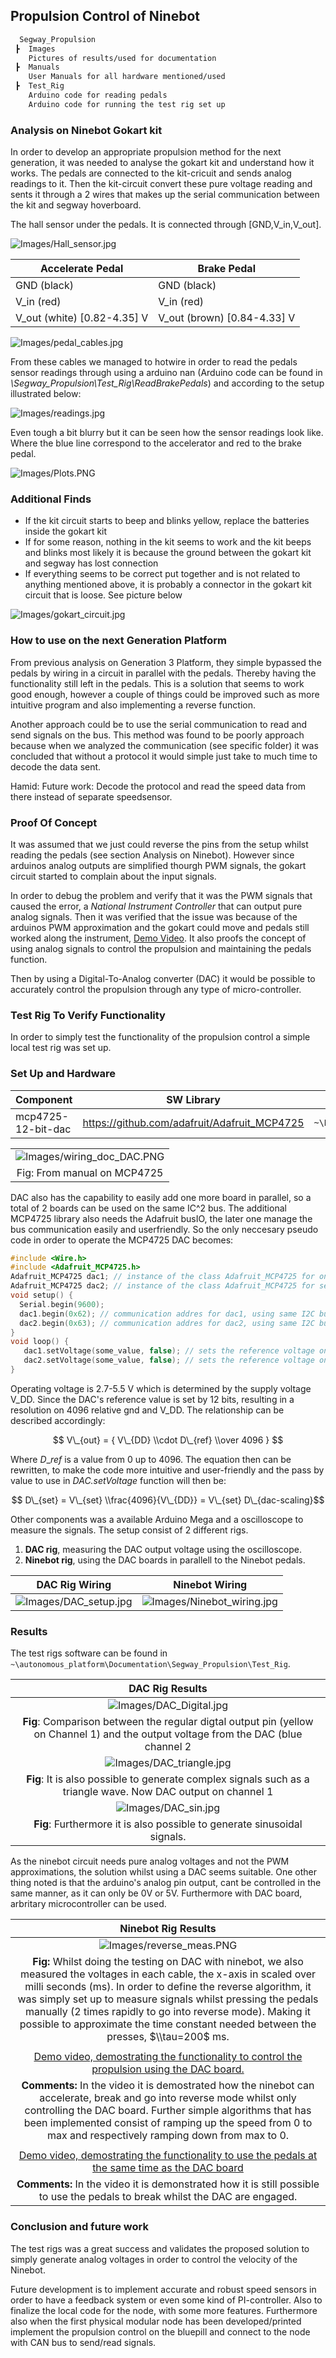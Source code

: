 ## Propulsion Control of Ninebot

```bash
  Segway_Propulsion
 ┣  Images
    Pictures of results/used for documentation
 ┣  Manuals
    User Manuals for all hardware mentioned/used
 ┣  Test_Rig
    Arduino code for reading pedals
    Arduino code for running the test rig set up    
```

### Analysis on Ninebot Gokart kit

In order to develop an appropriate propulsion method for the next generation, it was needed to analyse the gokart kit and understand how it works. The pedals are connected to the kit-cricuit and sends analog readings to it. Then the kit-circuit convert these pure voltage reading and sents it through a 2 wires that makes up the serial communication between the kit and segway hoverboard.

The hall sensor under the pedals. It is connected through \[GND,V_in,V_out\].

![Images/Hall_sensor.jpg](Images/Hall_sensor.jpg)

| Accelerate Pedal              | Brake Pedal                        |
| ----------------------------- | ---------------------------------- |
| GND (black)                   | GND (black)                        |
| V_in (red)                    | V_in (red)                         |
| V_out (white) \[0.82-4.35\] V | V_out (brown)      \[0.84-4.33\] V |

![Images/pedal_cables.jpg](Images/pedal_cables.jpg)

From these cables we managed to hotwire in order to read the pedals sensor readings through using a arduino nan  (Arduino code can be found in *\\Segway_Propulsion\\Test_Rig\\ReadBrakePedals*) and according to the setup illustrated below:

![Images/readings.jpg](Images/readings.jpg)

Even tough a bit blurry but it can be seen how the sensor readings look like. Where the blue line correspond to the accelerator and red to the brake pedal.

![Images/Plots.PNG](Images/Plots.PNG)

### Additional Finds

- If the kit circuit starts to beep and blinks yellow, replace the batteries inside the gokart kit
- If for some reason, nothing in the kit seems to work and the kit beeps and blinks most likely it is because the ground between the gokart kit and segway has lost connection
- If everything seems to be correct put together and is not related to anything mentioned above, it is probably a connector in the gokart kit circuit that is loose. See picture below

![Images/gokart_circuit.jpg](Images/gokart_circuit.jpg)

### How to use on the next Generation Platform

From previous analysis on Generation 3 Platform, they simple bypassed the pedals by wiring in a circuit in parallel with the pedals. Thereby having the functionality still left in the pedals. This is a solution that seems to work good enough, however a couple of things could be improved such as more intuitive program and also implementing a reverse function.

Another approach could be to use the serial communication to read and send signals on the bus. This method was found to be poorly approach because when we analyzed the communication (see specific folder) it was concluded that without a protocol it would simple just take to much time to decode the data sent.

Hamid: Future work: Decode the protocol and read the speed data from there instead of separate speedsensor.

### Proof Of Concept

It was assumed that we just could reverse the pins from the setup whilst reading the pedals (see section Analysis on Ninebot). However since arduinos analog outputs are simplified thourgh PWM signals, the gokart circuit started to complain about the input signals.

In order to debug the problem and verify that it was the PWM signals that caused the error, a *National Instrument Controller* that can output pure analog signals. Then it was verified that the issue was because of the arduinos PWM approximation and the gokart could move and pedals still worked along the instrument, [Demo Video](https://drive.google.com/file/d/1D2tYhCP_eQu2Ao0KFW6zust-HcUzTzyf/view?usp=sharing). It also proofs the concept of using analog signals to control the propulsion and maintaining the pedals function.

Then by using a Digital-To-Analog converter (DAC) it would be possible to accurately control the propulsion through any type of micro-controller.

### Test Rig To Verify Functionality

In order to simply test the functionality of the propulsion control a simple local test rig was set up.

### Set Up and Hardware

| Component          | SW Library                                   | Manual Path                                 |
| ------------------ | -------------------------------------------- | ------------------------------------------- |
| mcp4725-12-bit-dac | https://github.com/adafruit/Adafruit_MCP4725 | `~\Documentation\Segway_Propulsion\Manuals` |

|                                                         |
| :-----------------------------------------------------: |
| ![Images/wiring_doc_DAC.PNG](Images/wiring_doc_DAC.PNG) |
|               Fig: From manual on MCP4725               |

DAC also has the capability to easily add one more board in parallel, so a total of 2 boards can be used on the same IC^2 bus. The additional MCP4725 library also needs the Adafruit busIO, the later one manage the bus communication easily and userfriendly. So the only neccesary pseudo code in order to operate the MCP4725 DAC becomes:

```c
#include <Wire.h>
#include <Adafruit_MCP4725.h>
Adafruit_MCP4725 dac1; // instance of the class Adafruit_MCP4725 for one board
Adafruit_MCP4725 dac2; // instance of the class Adafruit_MCP4725 for second board
void setup() {
  Serial.begin(9600);
  dac1.begin(0x62); // communication addres for dac1, using same I2C bus!
  dac2.begin(0x63); // communication addres for dac2, using same I2C bus!
}
void loop() {
   dac1.setVoltage(some_value, false); // sets the reference voltage on dac1
   dac2.setVoltage(some_value, false); // sets the reference voltage on dac2
}
```

Operating voltage is 2.7-5.5 V which is determined by the supply voltage V_DD. Since the DAC's reference value is set by 12 bits, resulting in a resolution on 4096 relative gnd and V_DD. The relationship can be described accordingly:

$$ V\_{out} = { V\_{DD} \\cdot D\_{ref} \\over 4096 } $$

Where $D\_{ref}$ is a value from 0 up to 4096. The equation then can be rewritten, to make the code more intuitive and user-friendly and the pass by value to use in *DAC.setVoltage* function will then be:

$$ D\_{set} =  V\_{set}   \\frac{4096}{V\_{DD}} = V\_{set} D\_{dac-scaling}$$

Other components was a available Arduino Mega and a oscilloscope to measure the signals. The setup consist of 2 different rigs.

1. **DAC rig**, measuring the DAC output voltage using the oscilloscope.
1. **Ninebot rig**, using the DAC boards in parallell to the Ninebot pedals.

|              **DAC Rig**  Wiring              |                   **Ninebot** Wiring                    |
| :-------------------------------------------: | :-----------------------------------------------------: |
| ![Images/DAC_setup.jpg](Images/DAC_setup.jpg) | ![Images/Ninebot_wiring.jpg](Images/Ninebot_wiring.jpg) |

### Results

The test rigs software can be found in `~\autonomous_platform\Documentation\Segway_Propulsion\Test_Rig`.

|                                                           DAC Rig Results                                                           |
| :---------------------------------------------------------------------------------------------------------------------------------: |
|                                          ![Images/DAC_Digital.jpg](Images/DAC_Digital.jpg)                                          |
| **Fig**: Comparison between the regular digtal output pin (yellow on Channel 1) and the output voltage from the DAC (blue channel 2 |
|                                         ![Images/DAC_triangle.jpg](Images/DAC_triangle.jpg)                                         |
|            **Fig**: It is also possible to generate complex signals such as a triangle wave. Now DAC output on channel 1            |
|                                              ![Images/DAC_sin.jpg](Images/DAC_sin.jpg)                                              |
|                              **Fig**: Furthermore it is also possible to generate sinusoidal signals.                               |

As the ninebot circuit needs pure analog voltages and not the PWM approximations, the solution whilst using a DAC seems suitable. One other thing noted is that the arduino's analog pin output, cant be controlled in the same manner, as it can only be 0V or 5V. Furthermore with DAC board, arbritary microcontroller can be used.

|                                                                                                                                                                                                Ninebot Rig Results                                                                                                                                                                                                 |
| :----------------------------------------------------------------------------------------------------------------------------------------------------------------------------------------------------------------------------------------------------------------------------------------------------------------------------------------------------------------------------------------------------------------: |
|                                                                                                                                                                                ![Images/reverse_meas.PNG](Images/reverse_meas.PNG)                                                                                                                                                                                 |
| **Fig:** Whilst doing the testing on DAC with ninebot, we also measured the voltages in each cable, the x-axis in scaled over milli seconds (ms). In order to define the reverse algorithm, it was simply set up to measure signals whilst pressing the pedals manually (2 times rapidly to go into reverse mode). Making it possible to approximate the time constant needed between the presses, $\\tau=200$ ms. |
|                                                                                                                                                                                                                                                                                                                                                                                                                    |
|                                                                                                                 [Demo video, demostrating the functionality to control the propulsion using the DAC board.](https://drive.google.com/file/d/1FeQGeAu96iMUcdyh7bQluNmk0nlNBufs/view?usp=share_link)                                                                                                                 |
|                                                         **Comments:** In the video it is demostrated how the ninebot can accelerate, break and go into reverse mode whilst only controlling the DAC board. Further simple algorithms that has been implemented consist of ramping up the speed from 0 to max and respectively ramping down from max to 0.                                                          |
|                                                                                                                                                                                                                                                                                                                                                                                                                    |
|                                                                                                              [Demo video, demostrating the functionality to use the pedals at the same time as the DAC board](https://drive.google.com/file/d/1LnbnqobhJgI2CLCRH9k_zDKZqvCopJJC/view?usp=share_link)                                                                                                               |
|                                                                                                                                           **Comments:** In the video it is demonstrated how it is still possible to use the pedals to break whilst the DAC are engaged.                                                                                                                                            |

### Conclusion and future work

The test rigs was a great success and validates the proposed solution to simply generate analog voltages in order to control the velocity of the Ninebot.

Future development is to implement accurate and robust speed sensors in order to have a feedback system or even some kind of PI-controller. Also to finalize the local code for the node, with some more features. Furthermore also when the first physical modular node has been developed/printed implement the propulsion control on the bluepill and connect to the node with CAN bus to send/read signals.
